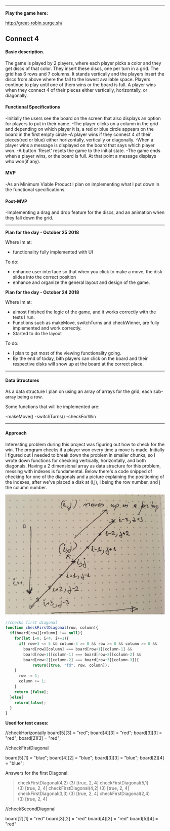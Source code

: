 -----------------------------------------------------------------------------------------------------------------------
**Play the game here:**

http://great-robin.surge.sh/

## Connect 4

#### Basic description.

The game is played by 2 players, where each player picks a color and they get discs of that color. They insert these discs, one per turn in a grid. The grid has 6 rows and 7 columns. It stands vertically and the players insert the discs from above where the fall to the lowest available space. Players continue to play until one of them wins or the board is full. A player wins when they connect 4 of their pieces either vertically, horizontally, or diagonally.


#### Functional Specifications

-Initially the users see the board on the screen that also displays an option for players to put in their name.
-The player clicks on a column in the grid and depending on which player it is, a red or blue circle appears
on the board in the first empty circle
-A player wins if they connect 4 of their pieces(red or blue) either horizontally, vertically or  diagonally.
-When a player wins a message is displayed on the board that says which player won.
-A button 'Reset' resets the game to the initial state.
-The game ends when a player wins, or the board is full. At that point a message displays who won(if any).

#### MVP

-As an Minimum Viable Product I plan on implementing what I put down in the functional specifications.

#### Post-MVP
-Implementing a drag and drop feature for the discs, and an animation when they fall down the grid.

-----------------------------------------------------------------------------------------------------------------------

**Plan for the day - October 25 2018**

Where Im at:
- functionality fully implemented with UI

To do:
- enhance user interface so that when you click to make a move, the disk slides into the correct position
- enhance and organize the general layout and design of the game.



**Plan for the day - October 24 2018**

Where Im at:
- almost finished the logic of the game, and it works correctly with the tests I run.
- Functions such as makeMove, switchTurns and checkWinner, are fully implemented and work correctly.
- Started to do the layout

To do:

- I plan to get most of the viewing functionality going.
- By the end of today, bith players can click on the board and their respective disks will show up at the board at the
correct place.

-----------------------------------------------------------------------------------------------------------------------
#### Data Structures

As a data structure I plan on using an array of arrays for the grid, each sub-array being a row.

Some functions that will be implemented are:

-makeMove()
-switchTurns()
-checkForWin


-----------------------------------------------------------------------------------------------------------------------
#### Approach

Interesting problem during this project was figuring out how to check for the win. The program checks if a player won
every time a move is made. Initially I figured out I needed to break down the problem in smaller chunks, so I wrote down functions for checking vertically, horizontally, and both diagonals. Having a 2 dimensional array as data structure
for this problem, messing with indexes is fundamental. Below there's a code snipped of checking for one of the diagonals
and a picture explaining the positioning of the indexes, after we've placed a disk at (i,j), i being the row number, and j the column number.

![alt text](https://github.com/estervojko/connect-4/blob/master/images/checkDiagonal.jpg?raw=true)

```javascript
//checks first diagonal
function checkFirstDiagonal(row, column){
  if(board[row][column] !== null){
    for(let i=0; i<4; i+=1){
      if( row+3 <= 5 && column-3 >= 0 && row >= 0 && column >= 0 &&
        board[row][column] === board[row+1][column-1] &&
        board[row+1][column-1] === board[row+2][column-2] &&
        board[row+2][column-2] === board[row+3][column-3]){
            return([true, "fd", row, column]);
    }
      row -= 1;
      column += 1;
    }
    return [false];
  }else{
    return[false];
  }
}
```


**Used for test cases:**

//checkHorizontally
board[5][3] = "red";
board[4][3] = "red";
board[3][3] = "red";
board[2][3] = "red";

//checkFirstDiagonal

board[5][1] = "blue";
board[4][2] = "blue";
board[3][3] = "blue";
board[2][4] = "blue";

Answers for the first Diagonal:
>checkFirstDiagonal(4,2)
(3) [true, 2, 4]
>checkFirstDiagonal(5,1)
(3) [true, 2, 4]
>checkFirstDiagonal(4,2)
(3) [true, 2, 4]
>checkFirstDiagonal(3,3)
(3) [true, 2, 4]
>checkFirstDiagonal(2,4)
(3) [true, 2, 4]

//checkSecondDiagonal

board[2][1] = "red"
board[3][2] = "red"
board[4][3] = "red"
board[5][4] = "red"
